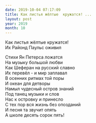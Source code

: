 ```yaml
---
date: 2019-10-04 07:17:09
title: Как листья жёлтые  кружатся! ...
layout: post
year: 2019
month: 10
---
```

Как листья жёлтые  кружатся! <br/>
Их Районд Паульс оживил<br/>
<!--more-->
Стихи Ян Петерса ложатся<br/>
На музыку большой любви<br/>
Как Шеферан на русский славно<br/>
Их перевёл - и мир заплавал<br/>
В осенних ритмах той поры<br/>
И океан для детворы<br/>
Намыл чудесный остров знаний<br/>
Под танец музыки и слов<br/>
Нас к островку и принесло<br/>
С тех пор  вся жизнь без опозданий <br/>
И песня та звучит опять<br/>
А школе десять сорок пять!<br/>